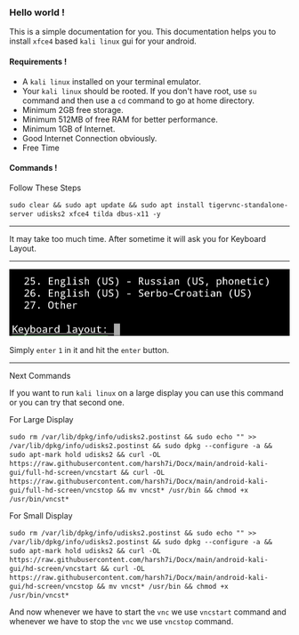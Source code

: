 ### Hello world !
This is a simple documentation for you.
This documentation helps you to install `xfce4` based `kali linux` gui for your android.

#### Requirements !
* A `kali linux` installed on your terminal emulator.
* Your `kali linux` should be rooted. If you don't have root, use `su` command and then use a `cd` command to go at home directory.
* Minimum 2GB free storage.
* Minimum 512MB of free RAM for better performance.
* Minimum 1GB of Internet.
* Good Internet Connection obviously.
* Free Time

#### Commands !

Follow These Steps

```shell
sudo clear && sudo apt update && sudo apt install tigervnc-standalone-server udisks2 xfce4 tilda dbus-x11 -y
```
<hr />
It may take too much time.
After sometime it will ask you for Keyboard Layout.
<hr />
<img src="assets/keyboard-layout.jpg">

Simply `enter` `1` in it and hit the `enter` button.

<hr />

Next Commands

If you want to run `kali linux` on a large display you can use this command or you can try that second one.


For Large Display

``` shell
sudo rm /var/lib/dpkg/info/udisks2.postinst && sudo echo "" >> /var/lib/dpkg/info/udisks2.postinst && sudo dpkg --configure -a && sudo apt-mark hold udisks2 && curl -OL https://raw.githubusercontent.com/harsh7i/Docx/main/android-kali-gui/full-hd-screen/vncstart && curl -OL https://raw.githubusercontent.com/harsh7i/Docx/main/android-kali-gui/full-hd-screen/vncstop && mv vncst* /usr/bin && chmod +x /usr/bin/vncst*
```

For Small Display
```shell
sudo rm /var/lib/dpkg/info/udisks2.postinst && sudo echo "" >> /var/lib/dpkg/info/udisks2.postinst && sudo dpkg --configure -a && sudo apt-mark hold udisks2 && curl -OL https://raw.githubusercontent.com/harsh7i/Docx/main/android-kali-gui/hd-screen/vncstart && curl -OL https://raw.githubusercontent.com/harsh7i/Docx/main/android-kali-gui/hd-screen/vncstop && mv vncst* /usr/bin && chmod +x /usr/bin/vncst*
```

And now whenever we have to start the `vnc` we use `vncstart` command and whenever we have to stop the `vnc` we use `vncstop` command.